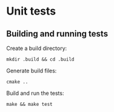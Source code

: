 # Unit tests

## Building and running tests

Create a build directory:
```
mkdir .build && cd .build
```

Generate build files:
```
cmake ..
```

Build and run the tests:
```
make && make test
```
